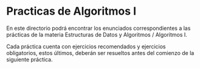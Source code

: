 # Practicas de Algoritmos I

En este directorio podrá encontrar los enunciados correspondientes a las prácticas de la materia Estructuras de Datos y Algoritmos / Algoritmos I.

Cada práctica cuenta con ejercicios recomendados y ejercicios obligatorios, estos últimos, deberán ser resueltos antes del comienzo de la siguiente práctica.